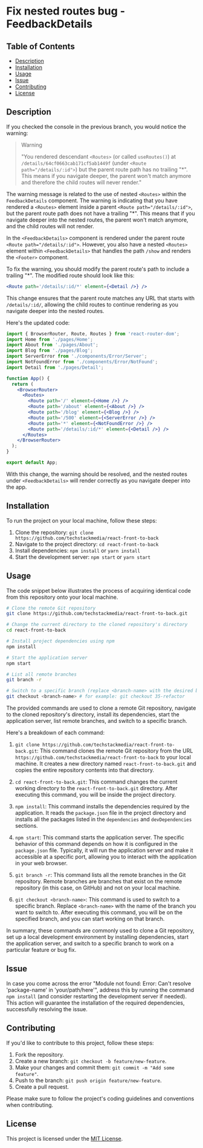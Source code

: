 # Fix nested routes bug - FeedbackDetails

## Table of Contents

- [Description](#description)
- [Installation](#installation)
- [Usage](#usage)
- [Issue](#issue)
- [Contributing](#contributing)
- [License](#license)

## Description

If you checked the console in the previous branch, you would notice the warning:

> Warning
>
> "You rendered descendant `<Routes>` (or called `useRoutes()`) at `/details/64cf0663cab171cf5ab1449f` (under `<Route path="/details/:id">`) but the parent route path has no trailing "*". This means if you navigate deeper, the parent won't match anymore and therefore the child routes will never render."

The warning message is related to the use of nested `<Routes>` within the `FeedbackDetails` component. The warning is indicating that you have rendered a `<Routes>` element inside a parent `<Route path="/details/:id">`, but the parent route path does not have a trailing "*". This means that if you navigate deeper into the nested routes, the parent won't match anymore, and the child routes will not render.

In the `<FeedbackDetails>` component is rendered under the parent route `<Route path="/details/:id">`. However, you also have a nested `<Routes>` element within `<FeedbackDetails>` that handles the path `/show` and renders the `<Footer>` component.

To fix the warning, you should modify the parent route's path to include a trailing "*". The modified route should look like this:

```jsx
<Route path='/details/:id/*' element={<Detail />} />
```

This change ensures that the parent route matches any URL that starts with `/details/:id/`, allowing the child routes to continue rendering as you navigate deeper into the nested routes.

Here's the updated code:

```jsx
import { BrowserRouter, Route, Routes } from 'react-router-dom';
import Home from './pages/Home';
import About from './pages/About';
import Blog from './pages/Blog';
import ServerError from './components/Error/Server';
import NotFoundError from './components/Error/NotFound';
import Detail from './pages/Detail';

function App() {
  return (
    <BrowserRouter>
      <Routes>
        <Route path='/' element={<Home />} />
        <Route path='/about' element={<About />} />
        <Route path='/blog' element={<Blog />} />
        <Route path='/500' element={<ServerError />} />
        <Route path='*' element={<NotFoundError />} />
        <Route path='/details/:id/*' element={<Detail />} />
      </Routes>
    </BrowserRouter>
  );
}

export default App;
```

With this change, the warning should be resolved, and the nested routes under `<FeedbackDetails>` will render correctly as you navigate deeper into the app.

## Installation

To run the project on your local machine, follow these steps:

1. Clone the repository: `git clone https://github.com/techstackmedia/react-front-to-back`
2. Navigate to the project directory: `cd react-front-to-back`
3. Install dependencies: `npm install` or `yarn install`
4. Start the development server: `npm start` or `yarn start`

## Usage

The code snippet below illustrates the process of acquiring identical code from this repository onto your local machine.

```bash
# Clone the remote Git repository
git clone https://github.com/techstackmedia/react-front-to-back.git

# Change the current directory to the cloned repository's directory
cd react-front-to-back

# Install project dependencies using npm
npm install

# Start the application server
npm start

# List all remote branches
git branch -r

# Switch to a specific branch (replace <branch-name> with the desired branch name)
git checkout <branch-name> # for example: git checkout 35-refactor
```

The provided commands are used to clone a remote Git repository, navigate to the cloned repository's directory, install its dependencies, start the application server, list remote branches, and switch to a specific branch.

Here's a breakdown of each command:

1. `git clone https://github.com/techstackmedia/react-front-to-back.git`: This command clones the remote Git repository from the URL `https://github.com/techstackmedia/react-front-to-back` to your local machine. It creates a new directory named `react-front-to-back.git` and copies the entire repository contents into that directory.

2. `cd react-front-to-back.git`: This command changes the current working directory to the `react-front-to-back.git` directory. After executing this command, you will be inside the project directory.

3. `npm install`: This command installs the dependencies required by the application. It reads the `package.json` file in the project directory and installs all the packages listed in the `dependencies` and `devDependencies` sections.

4. `npm start`: This command starts the application server. The specific behavior of this command depends on how it is configured in the `package.json` file. Typically, it will run the application server and make it accessible at a specific port, allowing you to interact with the application in your web browser.

5. `git branch -r`: This command lists all the remote branches in the Git repository. Remote branches are branches that exist on the remote repository (in this case, on GitHub) and not on your local machine.

6. `git checkout <branch-name>`: This command is used to switch to a specific branch. Replace `<branch-name>` with the name of the branch you want to switch to. After executing this command, you will be on the specified branch, and you can start working on that branch.

In summary, these commands are commonly used to clone a Git repository, set up a local development environment by installing dependencies, start the application server, and switch to a specific branch to work on a particular feature or bug fix.

## Issue

In case you come across the error "Module not found: Error: Can't resolve 'package-name' in 'your/path/here'", address this by running the command `npm install` (and consider restarting the development server if needed). This action will guarantee the installation of the required dependencies, successfully resolving the issue.

## Contributing

If you'd like to contribute to this project, follow these steps:

1. Fork the repository.
2. Create a new branch: `git checkout -b feature/new-feature`.
3. Make your changes and commit them: `git commit -m "Add some feature"`.
4. Push to the branch: `git push origin feature/new-feature`.
5. Create a pull request.

Please make sure to follow the project's coding guidelines and conventions when contributing.

## License

This project is licensed under the [MIT License](https://opensource.org/licenses/MIT).
